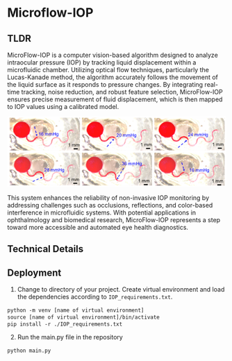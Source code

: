 # Microflow-IOP
## TLDR
MicroFlow-IOP is a computer vision-based algorithm designed to analyze intraocular pressure (IOP) by tracking liquid displacement within a microfluidic chamber. Utilizing optical flow techniques, particularly the Lucas-Kanade method, the algorithm accurately follows the movement of the liquid surface as it responds to pressure changes. By integrating real-time tracking, noise reduction, and robust feature selection, MicroFlow-IOP ensures precise measurement of fluid displacement, which is then mapped to IOP values using a calibrated model.

![displacement_demo](displacement_demo.png)

This system enhances the reliability of non-invasive IOP monitoring by addressing challenges such as occlusions, reflections, and color-based interference in microfluidic systems. With potential applications in ophthalmology and biomedical research, MicroFlow-IOP represents a step toward more accessible and automated eye health diagnostics.

## Technical Details

## Deployment
1. Change to directory of your project. Create virtual environment and load the dependencies according to `IOP_requirements.txt`.
```
python -m venv [name of virtual environment]
source [name of virtual environment]/bin/activate
pip install -r ./IOP_requirements.txt
```
2. Run the main.py file in the repository
```
python main.py
```